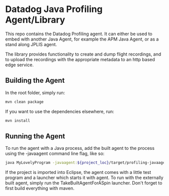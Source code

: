 # Datadog Java Profiling Agent/Library
This repo contains the Datadog Profiling agent. It can either be used to embed with another Java Agent, for example the APM Java Agent, or as a stand along JPLIS agent. 

The library provides functionality to create and dump flight recordings, and to upload the recordings with the appropriate metadata to an http based edge service.

## Building the Agent
In the root folder, simply run:

```bash
mvn clean package
```

If you want to use the dependencies elsewhere, run:

```bash
mvn install
```

## Running the Agent
To run the agent with a Java process, add the built agent to the process using the -javaagent command line flag, like so:

```bash
java MyLovelyProgram -javaagent:${project_loc}/target/profiling-javaagent-0.0.1-SNAPSHOT.jar=<agentproperties.txt>
```

If the project is imported into Eclipse, the agent comes with a little test program and a launcher which starts it with agent. To run with the externally built agent, simply run the TakeBuiltAgentForASpin launcher. Don't forget to first build everything with maven.
